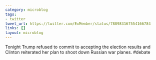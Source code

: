 ```yaml
---
category: microblog
tags:
- twitter
tweet_url: https://twitter.com/ExMember/status/788983167554166784
links: []
layout: microblog
---
```

Tonight Trump refused to commit to accepting the election results and Clinton reiterated her plan to shoot down Russian war planes. #debate
